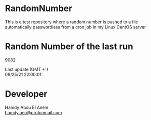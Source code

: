 # RandomNumber    
This is a test repository where a random number is pushed to a file automatically passwordless from a cron job in my Linux CentOS server    
# Random Number of the last run   
9082
      
Last update (GMT +1)    
09/25/21 22:00:01
# Developer    
Hamdy Abou El Anein   
hamdy.aea@protonmail.com
